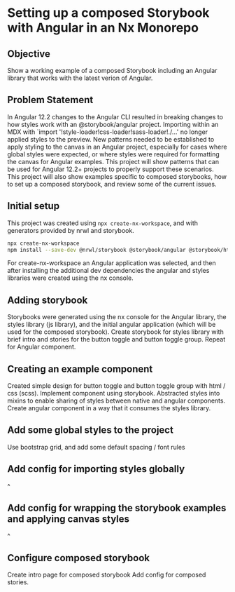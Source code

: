 # Setting up a composed Storybook with Angular in an Nx Monorepo

## Objective

Show a working example of a composed Storybook including an Angular library that works with the latest verion of Angular.

## Problem Statement

In Angular 12.2 changes to the Angular CLI resulted in breaking changes to how styles work with an @storybook/angular project.
Importing within an MDX with `import '!style-loader!css-loader!sass-loader!./...' no longer applied styles to the preview. New
patterns needed to be established to apply styling to the canvas in an Angular project, especially for cases where global styles
were expected, or where styles were required for formatting the canvas for Angular examples. This project will show patterns
that can be used for Angular 12.2+ projects to properly support these scenarios. This project will also show examples specific
to composed storybooks, how to set up a composed storybook, and review some of the current issues.

## Initial setup

This project was created using `npx create-nx-workspace`, and with generators provided by nrwl and storybook.

```bash
npx create-nx-workspace
npm install --save-dev @nrwl/storybook @storybook/angular @storybook/html
```

For create-nx-workspace an Angular application was selected, and then after installing the additional dev dependencies the angular and styles libraries were created using the nx console.

## Adding storybook

Storybooks were generated using the nx console for the Angular library, the styles library (js library), and the initial angular application (which will be used for the composed storybook).
Create storybook for styles library with brief intro and stories for the button toggle and 
button toggle group. Repeat for Angular component.

## Creating an example component

Created simple design for button toggle and button toggle group with html / css (scss).
Implement component using storybook.
Abstracted styles into mixins to enable sharing of styles between native and angular components.
Create angular component in a way that it consumes the styles library.

## Add some global styles to the project

Use bootstrap grid, and add some default spacing / font rules

## Add config for importing styles globally

^

## Add config for wrapping the storybook examples and applying canvas styles

^

## Configure composed storybook

Create intro page for composed storybook
Add config for composed stories.





